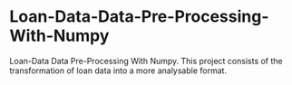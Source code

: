 # Loan-Data-Data-Pre-Processing-With-Numpy
Loan-Data Data Pre-Processing With Numpy. This project consists of the transformation of loan data into a more analysable format. 
